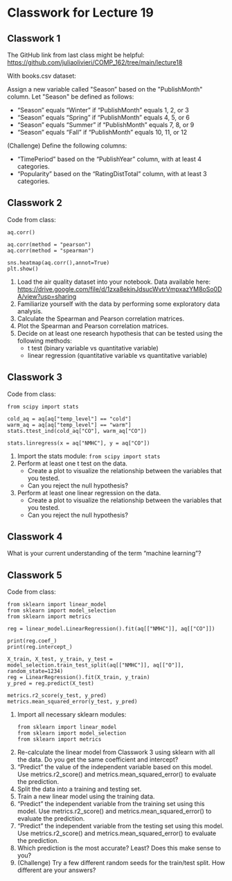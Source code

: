 # Classwork for Lecture 19

## Classwork 1

The GitHub link from last class might be helpful: https://github.com/juliaolivieri/COMP_162/tree/main/lecture18

With books.csv dataset:

Assign a new variable called "Season” based on the "PublishMonth" column. Let "Season"  be defined as follows:
   * “Season” equals “Winter”  if “PublishMonth”  equals 1, 2, or 3
   * “Season”  equals “Spring”  if “PublishMonth” equals 4, 5, or 6
   * “Season”  equals “Summer” if “PublishMonth” equals 7, 8, or 9
   * “Season”  equals “Fall”  if “PublishMonth” equals 10, 11, or 12

(Challenge) Define the following columns:
   * “TimePeriod” based on the “PublishYear” column, with at least 4 categories.
   * “Popularity” based on the “RatingDistTotal” column, with at least 3 categories. 
   
## Classwork 2

Code from class:
```
aq.corr()

aq.corr(method = "pearson")
aq.corr(method = "spearman")

sns.heatmap(aq.corr(),annot=True)
plt.show()
```

1. Load the air quality dataset into your notebook. Data available here: https://drive.google.com/file/d/1zxa8ekinJdsucWvtrVmpxazYM8oSo0DA/view?usp=sharing
1. Familiarize yourself with the data by performing some exploratory data analysis.
1. Calculate the Spearman and Pearson correlation matrices.
1. Plot the Spearman and Pearson correlation matrices.
1. Decide on at least one research hypothesis that can be tested using the following methods:
   * t test (binary variable vs quantitative variable)
   * linear regression (quantitative variable vs quantitative variable)
   
## Classwork 3

Code from class:
```
from scipy import stats

cold_aq = aq[aq["temp_level"] == "cold"]
warm_aq = aq[aq["temp_level"] == "warm"]
stats.ttest_ind(cold_aq["CO"], warm_aq["CO"]) 

stats.linregress(x = aq["NMHC"], y = aq["CO"])
```

1. Import the stats module:  `from scipy import stats`
1. Perform at least one t test on the data.
   * Create a plot to visualize the relationship between the variables that you tested.
   * Can you reject the null hypothesis?
1. Perform at least one linear regression on the data.
   * Create a plot to visualize the relationship between the variables that you tested.
   * Can you reject the null hypothesis?
   
## Classwork 4

What is your current understanding of the term “machine learning”?

## Classwork 5

Code from class:
```
from sklearn import linear_model
from sklearn import model_selection
from sklearn import metrics

reg = linear_model.LinearRegression().fit(aq[["NMHC"]], aq[["CO"]])
   
print(reg.coef_)
print(reg.intercept_)
   
X_train, X_test, y_train, y_test = model_selection.train_test_split(aq[["NMHC"]], aq[["O"]], random_state=1234)
reg = LinearRegression().fit(X_train, y_train)
y_pred = reg.predict(X_test)
   
metrics.r2_score(y_test, y_pred)
metrics.mean_squared_error(y_test, y_pred)
```

1. Import all necessary sklearn modules:
   ```
   from sklearn import linear_model
   from sklearn import model_selection
   from sklearn import metrics
   ``` 
3. Re-calculate the linear model from Classwork 3 using sklearn with all the data. Do you get the same coefficient and intercept?
4. “Predict” the value of the independent variable based on this model. Use metrics.r2_score() and  metrics.mean_squared_error() to evaluate the prediction.
5. Split the data into a training and testing set.
6. Train a new linear model using the training data.
7. “Predict” the independent variable from the training set using this model. Use metrics.r2_score() and  metrics.mean_squared_error() to evaluate the prediction.
8. “Predict” the independent variable from the testing set using this model. Use metrics.r2_score() and  metrics.mean_squared_error() to evaluate the prediction.
9. Which prediction is the most accurate? Least? Does this make sense to you?
10. (Challenge) Try a few different random seeds for the train/test split. How different are your answers?

